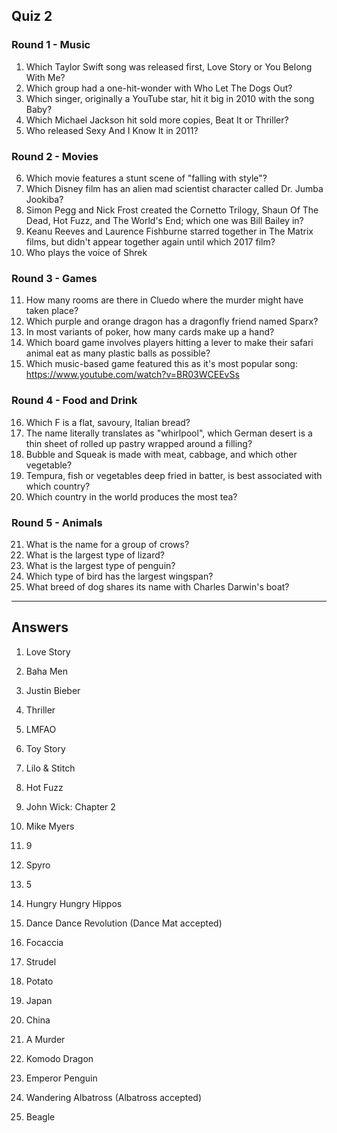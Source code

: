 ## Quiz 2

### Round 1 - Music

1. Which Taylor Swift song was released first, Love Story or You Belong With Me?
2. Which group had a one-hit-wonder with Who Let The Dogs Out?
3. Which singer, originally a YouTube star, hit it big in 2010 with the song Baby?
4. Which Michael Jackson hit sold more copies, Beat It or Thriller?
5. Who released Sexy And I Know It in 2011?

### Round 2 - Movies

6. Which movie features a stunt scene of "falling with style"?
7. Which Disney film has an alien mad scientist character called Dr. Jumba Jookiba?
8. Simon Pegg and Nick Frost created the Cornetto Trilogy, Shaun Of The Dead, Hot Fuzz, and The World's End; which one was Bill Bailey in?
9. Keanu Reeves and Laurence Fishburne starred together in The Matrix films, but didn't appear together again until which 2017 film?
10. Who plays the voice of Shrek

### Round 3 - Games

11. How many rooms are there in Cluedo where the murder might have taken place?
12. Which purple and orange dragon has a dragonfly friend named Sparx?
13. In most variants of poker, how many cards make up a hand?
14. Which board game involves players hitting a lever to make their safari animal eat as many plastic balls as possible?
15. Which music-based game featured this as it's most popular song: https://www.youtube.com/watch?v=BR03WCEEvSs

### Round 4 - Food and Drink
16. Which F is a flat, savoury, Italian bread?
17. The name literally translates as "whirlpool", which German desert is a thin sheet of rolled up pastry wrapped around a filling?
18. Bubble and Squeak is made with meat, cabbage, and which other vegetable?
19. Tempura, fish or vegetables deep fried in batter, is best associated with which country?
20. Which country in the world produces the most tea?

### Round 5 - Animals
21. What is the name for a group of crows?
22. What is the largest type of lizard?
23. What is the largest type of penguin?
24. Which type of bird has the largest wingspan?
25. What breed of dog shares its name with Charles Darwin's boat?

--------------

## Answers

1. Love Story
2. Baha Men
3. Justin Bieber
4. Thriller
5. LMFAO

6. Toy Story
7. Lilo & Stitch
8. Hot Fuzz
9. John Wick: Chapter 2
10. Mike Myers

11. 9
12. Spyro
13. 5
14. Hungry Hungry Hippos
15. Dance Dance Revolution (Dance Mat accepted)

16. Focaccia
17. Strudel
18. Potato
19. Japan
20. China

21. A Murder
22. Komodo Dragon
23. Emperor Penguin
24. Wandering Albatross (Albatross accepted)
25. Beagle
